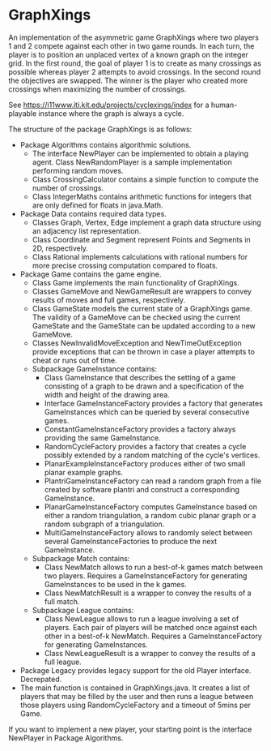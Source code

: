 # GraphXings

An implementation of the asymmetric game GraphXings where two players 1 and 2 compete against each other in two game rounds. In each turn, the player is to position an unplaced vertex of a known graph on the integer grid. In the first round, the goal of player 1 is to create as many crossings as possible whereas player 2 attempts to avoid crossings. In the second round the objectives are swapped. The winner is the player who created more crossings when maximizing the number of crossings.

See https://i11www.iti.kit.edu/projects/cyclexings/index for a human-playable instance where the graph is always a cycle.

The structure of the package GraphXings is as follows:
- Package Algorithms contains algorithmic solutions.
  * The interface NewPlayer can be implemented to obtain a playing agent. Class NewRandomPlayer is a sample implementation performing random moves.
  * Class CrossingCalculator contains a simple function to compute the number of crossings.
  * Class IntegerMaths contains arithmetic functions for integers that are only defined for floats in java.Math.
- Package Data contains required data types.
  * Classes Graph, Vertex, Edge implement a graph data structure using an adjacency list representation.
  * Class Coordinate and Segment represent Points and Segments in 2D, respectively.
  * Class Rational implements calculations with rational numbers for more precise crossing computation compared to floats.
- Package Game contains the game engine.
  * Class Game implements the main functionality of GraphXings.
  * Classes GameMove and NewGameResult are wrappers to convey results of moves and full games, respectively.
  * Class GameState models the current state of a GraphXings game. The validity of a GameMove can be checked using the current GameState and the GameState can be updated according to a new GameMove.
  * Classes NewInvalidMoveException and NewTimeOutException provide exceptions that can be thrown in case a player attempts to cheat or runs out of time.
  * Subpackage GameInstance contains:
    - Class GameInstance that describes the setting of a game consisting of a graph to be drawn and a specification of the width and height of the drawing area.
    - Interface GameInstanceFactory provides a factory that generates GameInstances which can be queried by several consecutive games.
    - ConstantGameInstanceFactory provides a factory always providing the same GameInstance.
    - RandomCycleFactory provides a factory that creates a cycle possibly extended by a random matching of the cycle's vertices.
    - PlanarExampleInstanceFactory produces either of two small planar example graphs.
    - PlantriGameInstanceFactory can read a random graph from a file created by software plantri and construct a corresponding GameInstance.
    - PlanarGameInstanceFactory computes GameInstance based on either a random triangulation, a random cubic planar graph or a random subgraph of a triangulation.
    - MultiGameInstanceFactory allows to randomly select between several GameInstanceFactories to produce the next GameInstance.
  * Subpackage Match contains:
    - Class NewMatch allows to run a best-of-k games match between two players. Requires a GameInstanceFactory for generating GameInstances to be used in the k games.
    - Class NewMatchResult is a wrapper to convey the results of a full match.
  * Subpackage League contains:
    - Class NewLeague allows to run a league involving a set of players. Each pair of players will be matched once against each other in a best-of-k NewMatch. Requires a GameInstanceFactory for generating GameInstances.
    - Class NewLeagueResult is a wrapper to convey the results of a full league.
- Package Legacy provides legacy support for the old Player interface. Decrepated.
- The main function is contained in GraphXings.java. It creates a list of players that may be filled by the user and then runs a league between those players using RandomCycleFactory and a timeout of 5mins per Game.

If you want to implement a new player, your starting point is the interface NewPlayer in Package Algorithms.

